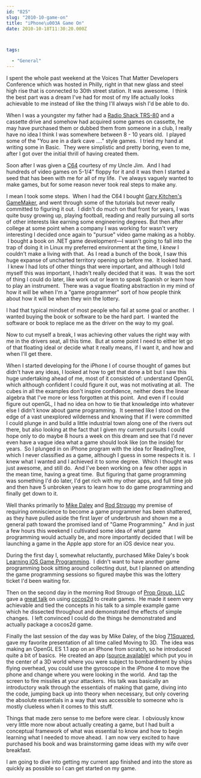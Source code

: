 ```yaml
---
id: "825"
slug: "2010-10-game-on"
title: "iPhone\u003A Game On"
date: 2010-10-18T11:30:20.000Z



tags:

  - "General"
---
```

<div class="sqs-html-content">
  <p>I spent the whole past weekend at the Voices That Matter Developers Conference which was hosted in Philly, right in that new glass and steel high rise that is connected to 30th street station.
It was awesome.  I think the best part was a dream I've had for most of my life actually looks achievable to me instead of like the thing I'll always wish I'd be able to do.</p>
<p>When I was a youngster my father had a <a href="http://en.wikipedia.org/wiki/TRS-80">Radio Shack TRS-80</a> and a cassette drive and somehow had acquired some games on cassette, he may have purchased them or dubbed them from someone in a club, I really have no idea I think I was somewhere between 8 - 10 years old.  I played some of the "You are in a dark cave …." style games.  I tried my hand at writing some in Basic.  They were simplistic and pretty boring, even to me, after I got over the initial thrill of having created them.</p>
<p>Soon after I was given a <a href="http://en.wikipedia.org/wiki/Commodore_64">C64</a> courtesy of my Uncle Jim.  And I had hundreds of video games on 5-1/4" floppy for it and it was then I started a seed that has been with me for all of my life.  I've always vaguely wanted to make games, but for some reason never took real steps to make any.</p>
<p>I mean I took some steps.  When I had the C64 I bought <a href="http://www.mts.net/~kbagnall/commodore/gamemaker/info.html">Gary Kitchen's GameMaker</a>, and went through some of the tutorials but never really committed to figuring it out.  I didn't do much on that front for years, I was quite busy growing up, playing football, reading and really pursuing all sorts of other interests like earning some engineering degrees.  But then after college at some point when a company I was working for wasn't very interesting I decided once again to "pursue" video game making as a hobby.  I bought a book on .NET game development—I wasn't going to fall into the trap of doing it in Linux my preferred environment at the time, I <em>knew</em> I couldn't make a living with that.  As I read a bunch of the book, I saw this huge expanse of uncharted territory opening up before me.  It looked hard.  I knew I had lots of other things that were important, and although I told myself this was important, I hadn't really decided that it was.  It was the sort of thing I could do later, like work out or learn to speak Spanish or learn how to play an instrument.  There was a vague floating abstraction in my mind of how it will be when I'm a "game programmer" sort of how people think about how it will be when they win the lottery.</p>
<p>I had that typical mindset of most people who fail at some goal or another.  I wanted buying the book or software to be the hard part.  I wanted the software or book to replace me as the driver on the way to my goal.</p>
<p>Now to cut myself a break, I was achieving other values the right way with me in the drivers seat, all this time.  But at some point I need to either let go of that floating ideal or decide what it really means, if I want it, and how and when I'll get there.</p>
<p>When I started developing for the iPhone I of course thought of games but didn't have any ideas, I looked at how to get that done a bit but I saw this huge undertaking ahead of me, most of it consisted of: understand OpenGL which although confident I could figure it out, was not motivating at all.  The cubes in all the examples don't inspire confidence, neither does the linear algebra that I've more or less forgotten at this point.  And even if I could figure out openGL, I had no idea on how to tie that knowledge into whatever else I didn't know about game programming.  It seemed like I stood on the edge of a vast unexplored wilderness and knowing that if I were committed I could plunge in and build a little industrial town along one of the rivers out there, but also looking at the fact that I given my current pursuits I could hope only to do maybe 8 hours a week on this dream and see that I'd never even have a vague idea what a game should look like (on the inside) for years.  So I plunged in on iPhone program with the idea for ReadingTree, which I never classified as a game, although I guess in some respects it is.  I knew what I wanted and I achieved it to some degree.  Which I thought was just awesome, and still do.  And I've been working on a few other apps in the mean time, having a great time.  But figuring that game programming was something I'd do later, I'd get rich with my other apps, and full time job and then have 5 unbroken years to learn how to do game programming and finally get down to it.</p>
<p>Well thanks primarily to <a href="http://twitter.com/mikedaley">Mike Daley</a> and <a href="http://twitter.com/rodstrougo">Rod Strougo</a> my premise of requiring omniscience to become a game programmer has been shattered, as they have pulled aside the first layer of underbrush and shown me a general path toward the promised land of "Game Programming."  And in just a few hours this weekend I cultivated some idea of what game programming would actually be, and more importantly decided that I will be launching a game in the Apple app store for an iOS device near you.</p>
<p>During the first day I, somewhat reluctantly, purchased Mike Daley's book <a href="http://www.amazon.com/gp/product/0321699424?ie=UTF8&amp;tag=logicaldiscon-20&amp;linkCode=as2&amp;camp=1789&amp;creative=390957&amp;creativeASIN=0321699424">Learning iOS Game Programming</a>.  I didn't want to have another game programming book sitting around collecting dust, but I planned on attending the game programming sessions so figured maybe this was the lottery ticket I'd been waiting for.</p>
<p>Then on the second day in the morning Rod Strougo of <a href="http://prop.gr/">Prop Group, LLC</a> gave a <a href="http://cocos2dbook.com/conferences/presentation-code-for-conference/">great talk</a> on using <a href="http://www.cocos2d-iphone.org/">cocos2d</a> to create games.  He made it seem very achievable and tied the concepts in his talk to a simple example game which he dissected throughout and demonstrated the effects of simple changes.  I left convinced I could do the things he demonstrated and actually package a cocos2d game.</p>
<p>Finally the last session of the day was by Mike Daley, of the blog <a href="http://www.71squared.com/">71Squared</a>, gave my favorite presentation of all time called Moving to 3D.  The idea was making an OpenGL ES 1.1 app on an iPhone from scratch, so he introduced quite a bit of basics.  He created an app (<a href="http://tinyurl.com/28jp4pm">source available</a>) which put you in the center of a 3D world where you were subject to bombardment by ships flying overhead, you could use the gyroscope in the iPhone 4 to move the phone and change where you were looking in the world.  And tap the screen to fire missiles at your attackers.  His talk was basically an introductory walk through the essentials of making that game, diving into the code, jumping back up into theory when necessary, but only covering the absolute essentials in a way that was accessible to someone who is mostly clueless when it comes to this stuff.</p>
<p>Things that made zero sense to me before were clear.  I obviously know very little more now about actually creating a game, but I had built a conceptual framework of what was essential to know and how to begin learning what I needed to move ahead.  I am now very excited to have purchased his book and was brainstorming game ideas with my wife over breakfast.</p>
<p>I am going to dive into getting my current app finished and into the store as quickly as possible so I can get started on my game.</p>
</div>
